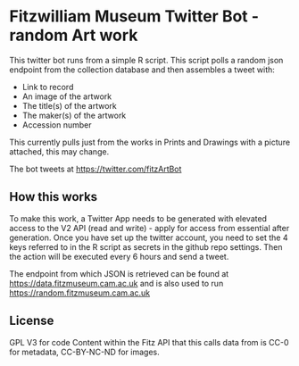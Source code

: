 # Fitzwilliam Museum Twitter Bot - random Art work

This twitter bot runs from a simple R script. This script
polls a random json endpoint from the collection database and
then assembles a tweet with:

* Link to record
* An image of the artwork
* The title(s) of the artwork
* The maker(s) of the artwork
* Accession number

This currently pulls just from the works in Prints and Drawings with a picture
attached, this may change.

The bot tweets at https://twitter.com/fitzArtBot 

## How this works

To make this work, a Twitter App needs to be generated with elevated access to the V2 API (read and write) - apply for access from essential after generation.
Once you have set up the twitter account, you need to set the 4 keys referred to in the R script as secrets in the github repo settings. Then the action will be executed every 6 hours and send a tweet.

The endpoint from which JSON is retrieved can be found at https://data.fitzmuseum.cam.ac.uk and is also used to run https://random.fitzmuseum.cam.ac.uk 

## License

GPL V3 for code 
Content within the Fitz API that this calls data from is CC-0 for metadata, CC-BY-NC-ND for images. 
